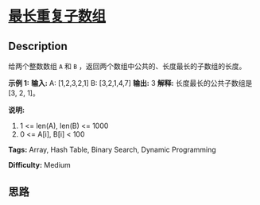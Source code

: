 # [最长重复子数组][title]

## Description

给两个整数数组 `A` 和 `B` ，返回两个数组中公共的、长度最长的子数组的长度。

**示例 1:**
            **输入:**    A: [1,2,3,2,1]    B: [3,2,1,4,7]    **输出:** 3    **解释:**     长度最长的公共子数组是 [3, 2, 1]。    

**说明:**

  1. 1 <= len(A), len(B) <= 1000
  2. 0 <= A[i], B[i] < 100


**Tags:** Array, Hash Table, Binary Search, Dynamic Programming

**Difficulty:** Medium

## 思路

[title]: https://leetcode-cn.com/problems/maximum-length-of-repeated-subarray

